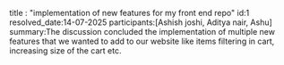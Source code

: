 title : "implementation of new features for my front end repo"
id:1 
resolved_date:14-07-2025
participants:[Ashish joshi, Aditya nair, Ashu]
summary:The discussion concluded the implementation of multiple new features that we wanted to add to our website like items filtering in cart, increasing size of the cart etc.
